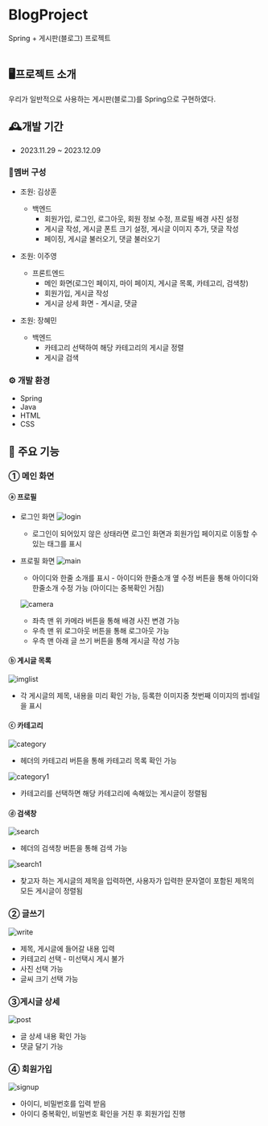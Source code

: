 # BlogProject
Spring + 게시판(블로그) 프로젝트
<br>
<br>

## 🖥프로젝트 소개
우리가 일반적으로 사용하는 게시판(블로그)를 Spring으로 구현하였다.


## 🕰개발 기간
- 2023.11.29 ~ 2023.12.09


### 👤멤버 구성
- 조원: 김상훈
  - 백엔드
    - 회원가입, 로그인, 로그아웃, 회원 정보 수정, 프로필 배경 사진 설정
    - 게시글 작성, 게시글 폰트 크기 설정, 게시글 이미지 추가, 댓글 작성
    - 페이징, 게시글 불러오기, 댓글 불러오기
  
    
- 조원: 이주영
  - 프론트엔드
    - 메인 화면(로그인 페이지, 마이 페이지, 게시글 목록, 카테고리, 검색창)
    - 회원가입, 게시글 작성
    - 게시글 상세 화면 - 게시글, 댓글

    
- 조원: 장혜민
  - 백엔드
    - 카테고리 선택하여 해당 카테고리의 게시글 정렬
    - 게시글 검색
 

### ⚙ 개발 환경
- Spring
- Java
- HTML
- CSS
   

## 📌 주요 기능
### ① 메인 화면
#### ⓐ 프로필
  - 로그인 화면
    ![login](https://github.com/JooYeong-Lee/BlogProject/assets/100755494/badfd0ef-e517-42e2-ac24-29a02d332f34)
    - 로그인이 되어있지 않은 상태라면 로그인 화면과 회원가입 페이지로 이동할 수 있는 태그를 표시
  - 프로필 화면
    ![main](https://github.com/JooYeong-Lee/BlogProject/assets/100755494/84c41d4c-b110-4638-bd22-69f63e807361)
    - 아이디와 한줄 소개를 표시 - 아이디와 한줄소개 옆 수정 버튼을 통해 아이디와 한줄소개 수정 가능 (아이디는 중복확인 거침)

      
    ![camera](https://github.com/JooYeong-Lee/BlogProject/assets/100755494/3c2b6590-d2ec-43ee-8b5c-cc55958e1d0d)
    - 좌측 맨 위 카메라 버튼을 통해 배경 사진 변경 가능
    - 우측 맨 위 로그아웃 버튼을 통해 로그아웃 가능
    - 우측 맨 아래 글 쓰기 버튼을 통해 게시글 작성 가능
      
#### ⓑ 게시글 목록
  ![imglist](https://github.com/JooYeong-Lee/BlogProject/assets/100755494/2bdcd192-7682-4913-9487-51f5cbbc575f)
  - 각 게시글의 제목, 내용을 미리 확인 가능, 등록한 이미지중 첫번째 이미지의 썸네일을 표시
    
#### ⓒ 카테고리
  ![category](https://github.com/JooYeong-Lee/BlogProject/assets/100755494/7a603f86-1b2a-4480-a63e-d2cb36581782)
  - 헤더의 카테고리 버튼을 통해 카테고리 목록 확인 가능

    
  ![category1](https://github.com/JooYeong-Lee/BlogProject/assets/100755494/774cda3d-25c9-4512-90ec-73e7ba815ef9)
  - 카테고리를 선택하면 해당 카테고리에 속해있는 게시글이 정렬됨
    
#### ⓓ 검색창
  ![search](https://github.com/JooYeong-Lee/BlogProject/assets/100755494/9b34bbcd-5794-4f77-b983-ea43229a8ad8)
  - 헤더의 검색창 버튼을 통해 검색 가능


  ![search1](https://github.com/JooYeong-Lee/BlogProject/assets/100755494/a341432b-4b91-477b-81f6-7a7a6f86cb67)
  - 찾고자 하는 게시글의 제목을 입력하면, 사용자가 입력한 문자열이 포함된 제목의 모든 게시글이 정렬됨
     
    
### ② 글쓰기
  ![write](https://github.com/JooYeong-Lee/BlogProject/assets/100755494/1bc23f30-a6a9-4f4f-8869-abe347e0f3f3)
  - 제목, 게시글에 들어갈 내용 입력
  - 카테고리 선택 - 미선택시 게시 불가
  - 사진 선택 가능
  - 글씨 크기 선택 가능


### ③게시글 상세
  ![post](https://github.com/JooYeong-Lee/BlogProject/assets/100755494/069bfc03-fc3f-4569-a675-6fc783eebb45)
  - 글 상세 내용 확인 가능
  - 댓글 달기 가능


### ④ 회원가입
  ![signup](https://github.com/JooYeong-Lee/BlogProject/assets/100755494/f467c4f5-b367-497c-bb8f-1d1d1b81f4c7)
  - 아이디, 비밀번호를 입력 받음
  - 아이디 중복확인, 비밀번호 확인을 거친 후 회원가입 진행
